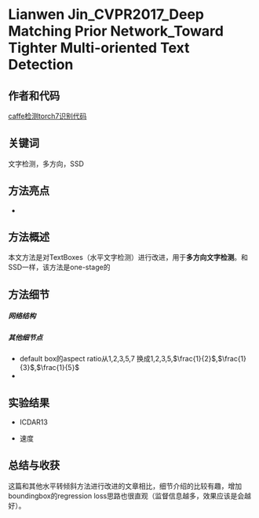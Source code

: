 # Lianwen Jin_CVPR2017_Deep Matching Prior Network_Toward Tighter Multi-oriented Text Detection

## 作者和代码    

[caffe检测torch7识别代码](https://github.com/MhLiao/TextBoxes_plusplus)

## 关键词

文字检测，多方向，SSD

## 方法亮点

- 

## 方法概述

本文方法是对TextBoxes（水平文字检测）进行改进，用于**多方向文字检测**。和SSD一样，该方法是one-stage的



## 方法细节

##### 网络结构

##### 其他细节点

- default box的aspect ratio从1,2,3,5,7 换成1,2,3,5,$\frac{1}{2}$,$\frac{1}{3}$,$\frac{1}{5}$
- 

## 实验结果

- ICDAR13

- 速度

## 总结与收获

这篇和其他水平转倾斜方法进行改进的文章相比，细节介绍的比较有趣，增加boundingbox的regression loss思路也很直观（监督信息越多，效果应该是会越好）。







